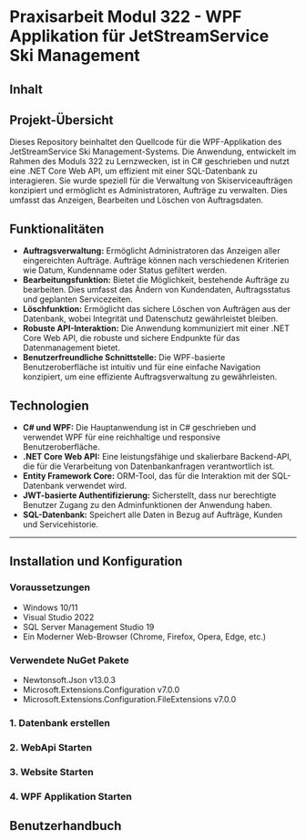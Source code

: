 # Praxisarbeit Modul 322 - WPF Applikation für JetStreamService Ski Management

## Inhalt



## Projekt-Übersicht

Dieses Repository beinhaltet den Quellcode für die WPF-Applikation des JetStreamService Ski Management-Systems. Die Anwendung, entwickelt im Rahmen des Moduls 322 zu Lernzwecken, ist in C# geschrieben und nutzt eine .NET Core Web API, um effizient mit einer SQL-Datenbank zu interagieren. Sie wurde speziell für die Verwaltung von Skiserviceaufträgen konzipiert und ermöglicht es Administratoren, Aufträge zu verwalten. Dies umfasst das Anzeigen, Bearbeiten und Löschen von Auftragsdaten.

## Funktionalitäten

- **Auftragsverwaltung:** Ermöglicht Administratoren das Anzeigen aller eingereichten Aufträge. Aufträge können nach verschiedenen Kriterien wie Datum, Kundenname oder Status gefiltert werden.
- **Bearbeitungsfunktion:** Bietet die Möglichkeit, bestehende Aufträge zu bearbeiten. Dies umfasst das Ändern von Kundendaten, Auftragsstatus und geplanten Servicezeiten.
- **Löschfunktion:** Ermöglicht das sichere Löschen von Aufträgen aus der Datenbank, wobei Integrität und Datenschutz gewährleistet bleiben.
- **Robuste API-Interaktion:** Die Anwendung kommuniziert mit einer .NET Core Web API, die robuste und sichere Endpunkte für das Datenmanagement bietet.
- **Benutzerfreundliche Schnittstelle:** Die WPF-basierte Benutzeroberfläche ist intuitiv und für eine einfache Navigation konzipiert, um eine effiziente Auftragsverwaltung zu gewährleisten.

## Technologien

- **C# und WPF:** Die Hauptanwendung ist in C# geschrieben und verwendet WPF für eine reichhaltige und responsive Benutzeroberfläche.
- **.NET Core Web API:** Eine leistungsfähige und skalierbare Backend-API, die für die Verarbeitung von Datenbankanfragen verantwortlich ist.
- **Entity Framework Core:** ORM-Tool, das für die Interaktion mit der SQL-Datenbank verwendet wird.
- **JWT-basierte Authentifizierung:** Sicherstellt, dass nur berechtigte Benutzer Zugang zu den Adminfunktionen der Anwendung haben.
- **SQL-Datenbank:** Speichert alle Daten in Bezug auf Aufträge, Kunden und Servicehistorie.

---


## Installation und Konfiguration

### Voraussetzungen

- Windows 10/11
- Visual Studio 2022
- SQL Server Management Studio 19
- Ein Moderner Web-Browser (Chrome, Firefox, Opera, Edge, etc.)

### Verwendete NuGet Pakete

- Newtonsoft.Json v13.0.3
- Microsoft.Extensions.Configuration v7.0.0
- Microsoft.Extensions.Configuration.FileExtensions v7.0.0

### 1. Datenbank erstellen

### 2. WebApi Starten

### 3. Website Starten

### 4. WPF Applikation Starten

## Benutzerhandbuch
